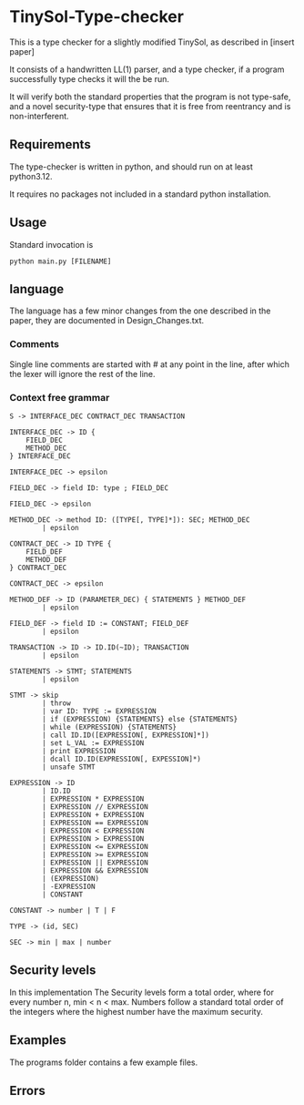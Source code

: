 # TinySol-Type-checker
This is a type checker for a slightly modified TinySol, as described in [insert paper]

It consists of a handwritten LL(1) parser, and a type checker, if a program successfully type checks it will the be run.

It will verify both the standard properties that the program is not type-safe, and a novel security-type that ensures that it is free from reentrancy and is non-interferent.


## Requirements
The type-checker is written in python, and should run on at least python3.12.

It requires no packages not included in a standard python installation.


## Usage
Standard invocation is 

```
python main.py [FILENAME]
```

## language
The language has a few minor changes from the one described in the paper, they are documented in Design\_Changes.txt.


### Comments
Single line comments are started with # at any point in the line, after which the lexer will ignore the rest of the line.

### Context free grammar
```
S -> INTERFACE_DEC CONTRACT_DEC TRANSACTION

INTERFACE_DEC -> ID { 
	FIELD_DEC
	METHOD_DEC 
} INTERFACE_DEC

INTERFACE_DEC -> epsilon

FIELD_DEC -> field ID: type ; FIELD_DEC

FIELD_DEC -> epsilon

METHOD_DEC -> method ID: ([TYPE[, TYPE]*]): SEC; METHOD_DEC
		| epsilon

CONTRACT_DEC -> ID TYPE {
	FIELD_DEF
	METHOD_DEF
} CONTRACT_DEC

CONTRACT_DEC -> epsilon

METHOD_DEF -> ID (PARAMETER_DEC) { STATEMENTS } METHOD_DEF
		| epsilon

FIELD_DEF -> field ID := CONSTANT; FIELD_DEF 
		| epsilon

TRANSACTION -> ID -> ID.ID(~ID); TRANSACTION
		| epsilon

STATEMENTS -> STMT; STATEMENTS
		| epsilon

STMT -> skip
		| throw
		| var ID: TYPE := EXPRESSION
		| if (EXPRESSION) {STATEMENTS} else {STATEMENTS}
		| while (EXPRESSION) {STATEMENTS}
		| call ID.ID([EXPRESSION[, EXPRESSION]*])
		| set L_VAL := EXPRESSION
		| print EXPRESSION
		| dcall ID.ID(EXPRESSION[, EXPESSION]*)
		| unsafe STMT

EXPRESSION -> ID
		| ID.ID
		| EXPRESSION * EXPRESSION
		| EXPRESSION // EXPRESSION
		| EXPRESSION + EXPRESSION
		| EXPRESSION == EXPRESSION
		| EXPRESSION < EXPRESSION
		| EXPRESSION > EXPRESSION
		| EXPRESSION <= EXPRESSION
		| EXPRESSION >= EXPRESSION
		| EXPRESSION || EXPRESSION
		| EXPRESSION && EXPRESSION
		| (EXPRESSION)
		| -EXPRESSION
		| CONSTANT

CONSTANT -> number | T | F

TYPE -> (id, SEC)

SEC -> min | max | number
```

## Security levels
In this implementation 
The Security levels form a total order, where for every number n, min < n < max. 
Numbers follow a standard total order of the integers where the highest number have the maximum security.



## Examples
The programs folder contains a few example files. 

## Errors

